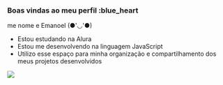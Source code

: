 ### Boas vindas ao meu perfil :blue_heart

 me nome e Emanoel 
 (●'◡'●) 
- Estou estudando na Alura
- Estou me desenvolvendo na linguagem JavaScript
- Utilizo esse espaço para minha organização e compartilhamento dos meus projetos desenvolvidos

![ ](https://media.tenor.com/xdhhvtpFICEAAAAd/anime-kurama.gif)
